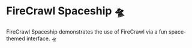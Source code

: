 # FireCrawl Spaceship 🛸
FireCrawl Spaceship demonstrates the use of FireCrawl via a fun space-themed interface. 🛸
